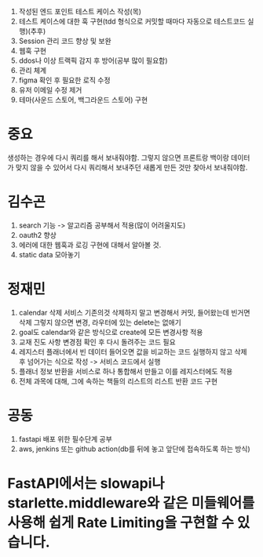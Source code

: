 1. 작성된 엔드 포인트 테스트 케이스 작성(목)
1. 테스트 케이스에 대한 훅 구현(tdd 형식으로 커밋할 때마다 자동으로 테스트코드 실행)(추후)
1. Session 관리 코드 향상 및 보완
1. 웹훅 구현
1. ddos나 이상 트랙픽 감지 후 방어(공부 많이 필요함)
1. 관리 체계
1. figma 확인 후 필요한 로직 수정
1. 유저 이메일 수정 제거
1. 테마(사운드 스토어, 백그라운드 스토어) 구현


# 중요
생성하는 경우에 다시 쿼리를 해서 보내줘야함.
그렇지 않으면 프론트랑 백이랑 데이터가 맞지 않을 수 있어서 다시 쿼리해서 보내주던 새롭게 만든 것만 찾아서 보내줘야함.


# 김수곤
1. search 기능 -> 알고리즘 공부해서 적용(많이 어려울지도)
1. oauth2 향상
2. 에러에 대한 웹훅과 로깅 구현에 대해서 알아볼 것.
3. static data 모아놓기

# 정재민
1. calendar 삭제 서비스 기존의것 삭제하지 말고 변경해서 커밋, 들어왔는데 빈거면 삭제 그렇지 않으면 변경, 라우터에 있는 delete는 없애기
2. goal도 calendar와 같은 방식으로 create에 모든 변경사항 적용
3. 교재 진도 사항 변경점 확인 후 다시 돌려주는 코드 필요
4. 레지스터 플래너에서 빈 데이터 들어오면 값을 비교하는 코드 실행하지 않고 삭제 후 넘어가는 식으로 작성 -> 서비스 코드에서 실행
5. 플래너 정보 반환을 서비스로 하나 통합해서 만들고 이를 레지스터에도 적용
6. 전체 과목에 대해, 그에 속하는 책들의 리스트의 리스트 반환 코드 구현

# 공동
1. fastapi 배포 위한 필수단계 공부
2. aws, jenkins 또는 github action(db를 뒤에 놓고 앞단에 접속하도록 하는 방식)


# FastAPI에서는 slowapi나 starlette.middleware와 같은 미들웨어를 사용해 쉽게 Rate Limiting을 구현할 수 있습니다.
